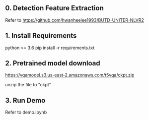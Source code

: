## 0. Detection Feature Extraction
Refer to https://github.com/hwanheelee1993/BUTD-UNITER-NLVR2

## 1. Install Requirements
python >= 3.6
pip install -r requirements.txt

## 2. Pretrained model download
https://vqamodel.s3.us-east-2.amazonaws.com/t5vqa/ckpt.zip

unzip the file to "ckpt"

## 3. Run Demo
Refer to demo.ipynb
